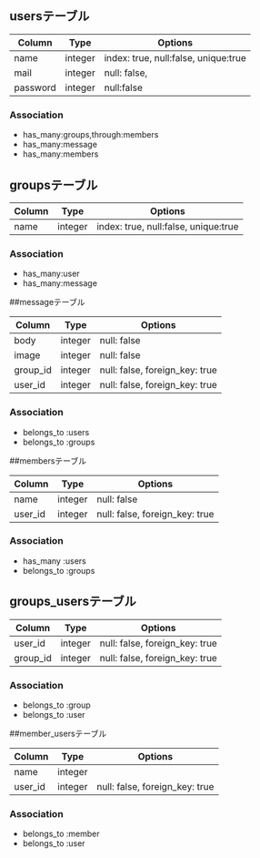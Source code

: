 ## usersテーブル

|Column|Type|Options|
|------|----|-------|
|name|integer|index: true, null:false, unique:true|
|mail|integer|null: false,|
|password|integer|null:false|
### Association
- has_many:groups,through:members
- has_many:message
- has_many:members

## groupsテーブル

|Column|Type|Options|
|------|----|-------|
|name|integer|index: true, null:false, unique:true|
### Association
- has_many:user
- has_many:message


##messageテーブル

|Column|Type|Options|
|------|----|-------|
|body|integer|null: false|
|image|integer|null: false|
|group_id|integer|null: false, foreign_key: true|
|user_id|integer|null: false, foreign_key: true|
### Association
- belongs_to :users
- belongs_to :groups


##membersテーブル

|Column|Type|Options|
|------|----|-------|
|name|integer|null: false|
|user_id|integer|null: false, foreign_key: true|
### Association
- has_many :users
- belongs_to :groups

## groups_usersテーブル

|Column|Type|Options|
|------|----|-------|
|user_id|integer|null: false, foreign_key: true|
|group_id|integer|null: false, foreign_key: true|
### Association
- belongs_to :group
- belongs_to :user

##member_usersテーブル

Column|Type|Options|
|------|----|-------|
|name|integer|
|user_id|integer|null: false, foreign_key: true|
### Association
- belongs_to :member
- belongs_to :user
